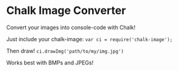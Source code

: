 # Chalk Image Converter

Convert your images into console-code with Chalk!

Just include your chalk-image:
```var ci = require('chalk-image');```

Then draw!
```ci.drawImg('path/to/my/img.jpg')```

Works best with BMPs and JPEGs!